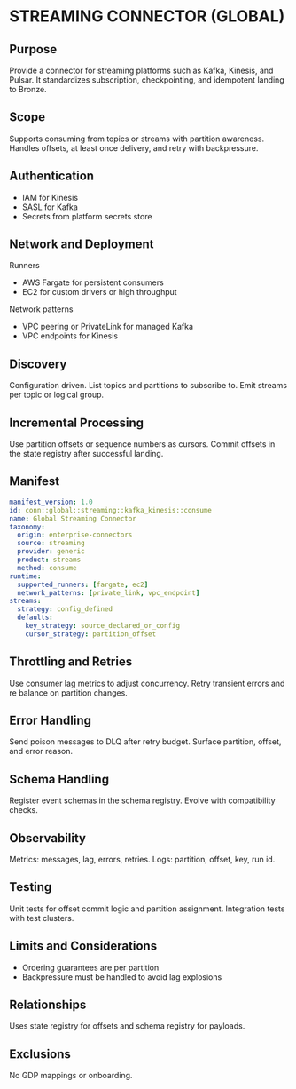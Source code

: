 # STREAMING CONNECTOR (GLOBAL)

## Purpose
Provide a connector for streaming platforms such as Kafka, Kinesis, and Pulsar. 
It standardizes subscription, checkpointing, and idempotent landing to Bronze.

## Scope
Supports consuming from topics or streams with partition awareness. 
Handles offsets, at least once delivery, and retry with backpressure.

## Authentication
- IAM for Kinesis
- SASL for Kafka
- Secrets from platform secrets store

## Network and Deployment
Runners
- AWS Fargate for persistent consumers
- EC2 for custom drivers or high throughput

Network patterns
- VPC peering or PrivateLink for managed Kafka
- VPC endpoints for Kinesis

## Discovery
Configuration driven. 
List topics and partitions to subscribe to. 
Emit streams per topic or logical group.

## Incremental Processing
Use partition offsets or sequence numbers as cursors. 
Commit offsets in the state registry after successful landing.

## Manifest
```yaml
manifest_version: 1.0
id: conn::global::streaming::kafka_kinesis::consume
name: Global Streaming Connector
taxonomy:
  origin: enterprise-connectors
  source: streaming
  provider: generic
  product: streams
  method: consume
runtime:
  supported_runners: [fargate, ec2]
  network_patterns: [private_link, vpc_endpoint]
streams:
  strategy: config_defined
  defaults:
    key_strategy: source_declared_or_config
    cursor_strategy: partition_offset
```

## Throttling and Retries
Use consumer lag metrics to adjust concurrency. 
Retry transient errors and re balance on partition changes.

## Error Handling
Send poison messages to DLQ after retry budget. 
Surface partition, offset, and error reason.

## Schema Handling
Register event schemas in the schema registry. 
Evolve with compatibility checks.

## Observability
Metrics: messages, lag, errors, retries. 
Logs: partition, offset, key, run id.

## Testing
Unit tests for offset commit logic and partition assignment. 
Integration tests with test clusters.

## Limits and Considerations
- Ordering guarantees are per partition
- Backpressure must be handled to avoid lag explosions

## Relationships
Uses state registry for offsets and schema registry for payloads.

## Exclusions
No GDP mappings or onboarding.
